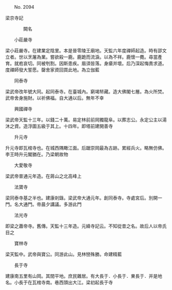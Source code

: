 ﻿　　No. 2094

梁京寺記

　　　　闕名


　　小莊嚴寺

梁小莊嚴寺。在建業定陰里。本是晉零陵王廟地。天監六年度禪師起造。時有邵文立者。世以烹屠為業。嘗欲殺一鹿。鹿跪而流淚。以為不祥。鹿懷一麑。尋當產育。就庖哀切。同被刳割。因斯患疾。眉須皆落。身瘡并壞。后乃深起悔責求道。度禪師發大誓愿。罄舍家資回買此地。為立伽藍

　　同泰寺

梁武帝改年號大同。起同泰寺。在臺城內。窮竭帑藏。造大佛閣七層。為火所焚。武帝舍身施財。以祈佛福。自大通以后。無年不幸

　　興國禪寺

梁武帝天監十三年。以錢二十萬。易定林前前岡獨龍阜。以葬志公。永定公主以湯沐之資。造浮圖五級于其上。十四年。即塔前建開善寺

　　升元寺

升元寺即瓦棺寺也。在城西隅瞰江面。后踞崇岡最為古跡。累經兵火。略無仿佛。李王時升元閣猶在。乃梁朝故物

　　大愛敬寺

梁武帝普通元年造。在蔣山之北高峰上

　　法寶寺

梁同泰寺基之半也。建康剎錄。梁武帝大通元年。創同泰寺。寺處宮后。別開一門。名大通門。帝晨夕講議。多游此門

　　法光寺

即梁之蕭帝寺。舊傳。天監十三年造。元絳寺記云。不知從昔之名。故后人以帝氏目之

　　寶林寺

梁天監中。武帝與寶公。同游此山。見林巒殊勝。命建精藍

　　長于寺

建康南五里有山岡。其間平地。庶民雜居。有大長于．小長于．東長于．并是地名。小長于在瓦棺寺南。巷西頭出大江。梁初起長于寺
